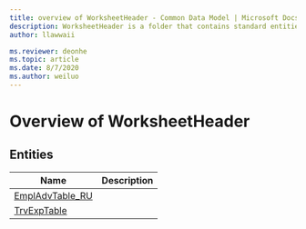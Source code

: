 ```yaml
---
title: overview of WorksheetHeader - Common Data Model | Microsoft Docs
description: WorksheetHeader is a folder that contains standard entities related to the Common Data Model.
author: llawwaii

ms.reviewer: deonhe
ms.topic: article
ms.date: 8/7/2020
ms.author: weiluo
---
```


# Overview of WorksheetHeader


## Entities

|Name|Description|
|---|---|
|[EmplAdvTable_RU](EmplAdvTable_RU.md)||
|[TrvExpTable](TrvExpTable.md)||
